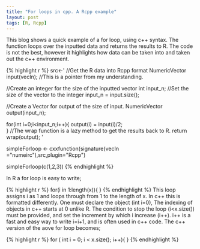 ```yaml
---
title: "For loops in cpp. A Rcpp example"
layout: post
tags: [R, Rcpp]
---
```


This blog shows a quick example of a for loop, using c++ syntax. The function loops over the inputted data and returns the results to R. The code is not the best, however it highlights how data can be taken into and taken out the c++ environment.

{% highlight r %}
src<-'
//Get the R data into Rcpp format
NumericVector input(vecIn); //This is a pointer from my understanding.

//Create an integer for the size of the inputted vector
int input_n;
//Set the size of the vector to the integer
input_n = input.size();

//Create a Vector for output of the size of input.
NumericVector output(input_n);

for(int i=0;i<input_n;i++){
  output(i) = input(i)/2;	
}
//The wrap function is a lazy method to get the results back to R.
return wrap(output);
'

simpleForloop <- cxxfunction(signature(vecIn ="numeirc"),src,plugin="Rcpp")

simpleForloop(c(1,2,3))
{% endhighlight %}

In R a for loop is easy to write;

{% highlight r %}
for(i in 1:length(x)){
}
{% endhighlight %}
This loop assigns i as 1 and loops through from 1 to the length of x. In c++ this is formatted differently. One must declare the object (int i=0), The indexing of objects in c++ starts at 0 unlike R. The condition to stop the loop (i<x.size()) must be provided, and set the increment by which i increase (i++). i++ is a fast and easy way to write i=i+1, and is often used in c++ code. The c++ version of the aove for loop becomes;

{% highlight r %}
for ( int i = 0; i < x.size(); i++){
}
{% endhighlight %}
